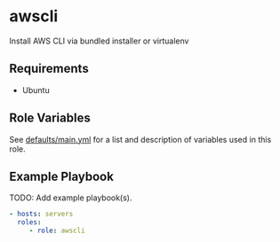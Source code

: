 # awscli

Install AWS CLI via bundled installer or virtualenv

Requirements
------------
- Ubuntu

Role Variables
--------------

See [defaults/main.yml](defaults/main.yml) for a list and description of
variables used in this role.

Example Playbook
----------------

TODO: Add example playbook(s).

```yaml
- hosts: servers
  roles:
     - role: awscli
```
